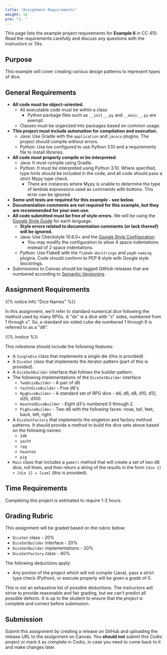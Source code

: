 ```yaml
---
title: "Assignment Requirements"
weight: 10
pre: "1. "
---
```


This page lists the example project requirements for **Example 6** in CC 410. Read the requirements carefully and discuss any questions with the instructors or TAs. 

## Purpose

This example will cover creating various design patterns to represent types of dice.

## General Requirements

* **All code must be object-oriented.**
  * All executable code must be within a class
    * Python package files such as `__init__.py` and `__main__.py` are exempt.
  * Classes must be organized into packages based on common usage.
* **This project must include automation for compilation and execution.**
  * Java: Use Gradle with the `application` and `jacoco` plugins. The project should compile without errors. 
  * Python: Use tox configured to use Python 3.10 and a requirements file to install libraries. 
* **All code must properly compile or be interpreted.**
  * Java: It must compile using Gradle.
  * Python: It must be interpreted using Python 3.10. Where specified, type hints should be included in the code, and all code should pass a strict Mypy type check.
    * There are instances where Mypy is unable to determine the type of lambda expressions used as commands with buttons. This error can be ignored.
* **Some unit tests are required for this example - see below.**
* **Documentation comments are not required for this example, but they are recommended for your own use.**
* **All code submitted must be free of style errors.** We will be using the [Google Style Guide](https://google.github.io/styleguide/) for each language. 
  * **Style errors related to documentation comments (or lack thereof) will be ignored.**
  * Java: Use Checkstyle 10.6.0+ and the [Google Style Configuration](https://raw.githubusercontent.com/checkstyle/checkstyle/checkstyle-10.6.0/src/main/resources/google_checks.xml). 
    * You may modify the configuration to allow 4 space indentations instead of 2 space indentations.
  * Python: Use Flake8 with the `flake8-docstrings` and `pep8-naming` plugins. Code should conform to PEP 8 style with Google style docstrings. 
* Submissions to Canvas should be tagged GitHub releases that are numbered according to [Semantic Versioning](https://semver.org/).

## Assignment Requirements

{{% notice info "Dice Names" %}}

In this assignment, we'll refer to standard numerical dice following the method used by many RPGs. A  "dx" is a dice with "x" sides, numbered from 1 through x". So, a standard six-sided cube die numbered 1 through 6 is referred to as a "d6".
    
{{% /notice %}}

This milestone should include the following features:

* A `SingleDie` class that implements a single die (this is provided)
* A `DiceSet` class that implements the iterator pattern (part of this is provided).
* A `DiceSetBuilder` interface that follows the builder pattern.
* The following implementations of the `DiceSetBuilder` interface
  * `TwoDsixBuilder` - A pair of d6
  * `YachtDiceBuilder` - Five d6's
  * `RpgDiceBuilder` - A standard set of RPG dice - d4, d6, d8, d10, d12, d20, d100
  * `HauntedDiceBuilder` - Eight d3's numbered 0 through 2. 
  * `PigDiceBuilder` - Two d6 with the following faces: nose, tail, feet, back, left, right.
* A `DiceSetFactory` that implements the singleton and factory method patterns. It should provide a method to build the dice sets above based on the following names:
  * `2d6`
  * `yacht`
  * `rpg`
  * `haunted`
  * `pig`
* `Main` class that includes a `game()` method that will create a set of two d6 dice, roll them, and then return a string of the results in the form `[die 1] + [die 2] = [sum]` (this is provided).

## Time Requirements

Completing this project is estimated to require 1-2 hours.

## Grading Rubric

This assignment will be graded based on the rubric below:

* `DiceSet` class - 20%
* `DiceSetBuilder` interface - 20%
* `DiceSetBuilder` implementations - 20%
* `DiceSetFactory` class - 40%

The following deductions apply:

* Any portion of the project which will not compile (Java), pass a strict type check (Python), or execute properly will be given a grade of 0.

This is not an exhaustive list of possible deductions. The instructors will strive to provide reasonable and fair grading, but we can't predict all possible defects. It is up to the student to ensure that the project is complete and correct before submission. 

## Submission

Submit this assignment by creating a release on GitHub and uploading the release URL to the assignment on Canvas. You **should not** submit this Codio project or mark it as complete in Codio, in case you need to come back to it and make changes later.